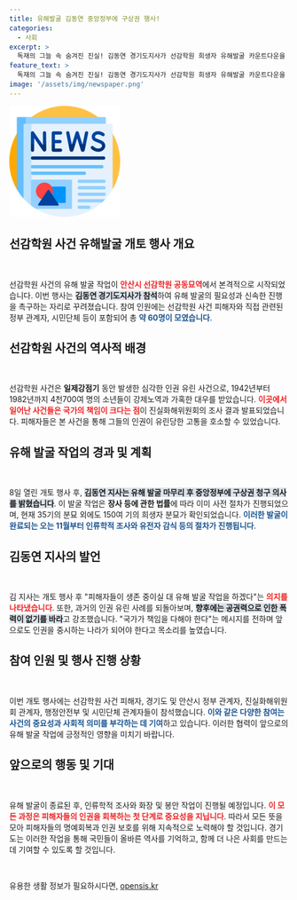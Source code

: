 ```yaml
---
title: 유해발굴 김동연 중앙정부에 구상권 행사!
categories:
  - 사회
excerpt: >
  독재의 그늘 속 숨겨진 진실! 김동연 경기도지사가 선감학원 희생자 유해발굴 카운트다운을 시작하며 국가의 책임을 강조했습니다. 잊혀진 과거를 되새기고 인권을 구속했던 암흑의 역사를 밝혀낼 기회, 여러분의 관심이 필요합니다!
feature_text: >
  독재의 그늘 속 숨겨진 진실! 김동연 경기도지사가 선감학원 희생자 유해발굴 카운트다운을 시작하며 국가의 책임을 강조했습니다. 잊혀진 과거를 되새기고 인권을 구속했던 암흑의 역사를 밝혀낼 기회, 여러분의 관심이 필요합니다!
image: '/assets/img/newspaper.png'
---
```


<p><img src="/assets/img/newspaper.png" alt="kimp 속보" /></p>

<h2 data-ke-size="size26">선감학원 사건 유해발굴 개토 행사 개요</h2>

<p data-ke-size="size16">&nbsp;</p>

<p>선감학원 사건의 유해 발굴 작업이 <b><span style="color: #ee2323;">안산시 선감학원 공동묘역</span></b>에서 본격적으로 시작되었습니다. 이번 행사는 <b><span style="background-color: #21538527;">김동연 경기도지사가 참석</span></b>하여 유해 발굴의 필요성과 신속한 진행을 촉구하는 자리로 꾸려졌습니다. 참여 인원에는 선감학원 사건 피해자와 직접 관련된 정부 관계자, 시민단체 등이 포함되어 총 <b><span style="color: #1a5490;">약 60명이 모였습니다</span></b>. </p>

<h2 data-ke-size="size26">선감학원 사건의 역사적 배경</h2>

<p data-ke-size="size16">&nbsp;</p>

<p>선감학원 사건은 <b>일제강점기</b> 동안 발생한 심각한 인권 유린 사건으로, 1942년부터 1982년까지 4천700여 명의 소년들이 강제노역과 가혹한 대우를 받았습니다. <b><span style="color: #ee2323;">이곳에서 일어난 사건들은 국가의 책임이 크다는 점</span></b>이 진실화해위원회의 조사 결과 발표되었습니다. 피해자들은 본 사건을 통해 그들의 인권이 유린당한 고통을 호소할 수 있었습니다.</p>

<h2 data-ke-size="size26">유해 발굴 작업의 경과 및 계획</h2>

<p data-ke-size="size16">&nbsp;</p>

<p>8일 열린 개토 행사 후, <b><span style="background-color: #21538527;">김동연 지사는 유해 발굴 마무리 후 중앙정부에 구상권 청구 의사를 밝혔습니다</span></b>. 이 발굴 작업은 <b>장사 등에 관한 법률</b>에 따라 이미 사전 절차가 진행되었으며, 현재 35기의 분묘 외에도 150여 기의 희생자 분묘가 확인되었습니다. <b><span style="color: #1a5490;">이러한 발굴이 완료되는 오는 11월부터 인류학적 조사와 유전자 감식 등의 절차가 진행됩니다</span></b>.</p>

<h2 data-ke-size="size26">김동연 지사의 발언</h2>

<p data-ke-size="size16">&nbsp;</p>

<p>김 지사는 개토 행사 후 "피해자들이 생존 중이실 대 유해 발굴 작업을 하겠다"는 <b><span style="color: #ee2323;">의지를 나타냈습니다</span></b>. 또한, 과거의 인권 유린 사례를 되돌아보며, <b><span style="background-color: #21538527;">향후에는 공권력으로 인한 폭력이 없기를 바라</span></b>고 강조했습니다. "국가가 책임을 다해야 한다"는 메시지를 전하며 앞으로도 인권을 중시하는 나라가 되어야 한다고 목소리를 높였습니다.</p>

<h2 data-ke-size="size26">참여 인원 및 행사 진행 상황</h2>

<p data-ke-size="size16">&nbsp;</p>

<p>이번 개토 행사에는 선감학원 사건 피해자, 경기도 및 안산시 정부 관계자, 진실화해위원회 관계자, 행정안전부 및 시민단체 관계자들이 참석했습니다. <b><span style="color: #1a5490;">이와 같은 다양한 참여는 사건의 중요성과 사회적 의미를 부각하는 데 기여</span></b>하고 있습니다. 이러한 협력이 앞으로의 유해 발굴 작업에 긍정적인 영향을 미치기 바랍니다.</p>

<h2 data-ke-size="size26">앞으로의 행동 및 기대</h2>

<p data-ke-size="size16">&nbsp;</p>

<p>유해 발굴이 종료된 후, 인류학적 조사와 화장 및 봉안 작업이 진행될 예정입니다. <b><span style="color: #ee2323;">이 모든 과정은 피해자들의 인권을 회복하는 첫 단계로 중요성을 지닙니다</span></b>. 따라서 모든 뜻을 모아 피해자들의 명예회복과 인권 보호를 위해 지속적으로 노력해야 할 것입니다. 경기도는 이러한 작업을 통해 국민들이 올바른 역사를 기억하고, 함께 더 나은 사회를 만드는데 기여할 수 있도록 할 것입니다.</p>

<p data-ke-size="size16">&nbsp;</p>
유용한 생활 정보가 필요하시다면, <a href="https://opensis.kr" rel="dofollow">opensis.kr</a>


